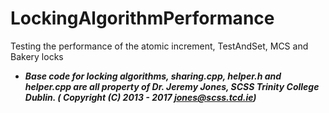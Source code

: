 # LockingAlgorithmPerformance
Testing the performance of the atomic increment, TestAndSet, MCS and Bakery locks
* <b><i>Base code for locking algorithms, sharing.cpp, helper.h and helper.cpp are all property of Dr. Jeremy Jones, SCSS Trinity College Dublin. ( Copyright (C) 2013 - 2017 jones@scss.tcd.ie)</i></b>
